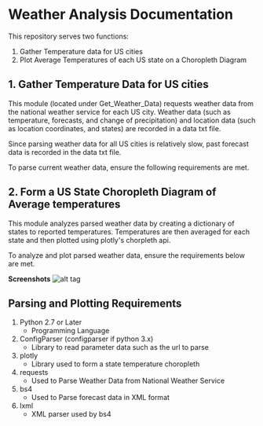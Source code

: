 # Weather Analysis Documentation
This repository serves two functions:
  1. Gather Temperature data for US cities
  2. Plot Average Temperatures of each US state on a Choropleth Diagram

## 1. Gather Temperature Data for US cities
This module (located under Get_Weather_Data) requests weather data from the national weather service for each US city. Weather data (such as temperature, forecasts, and change of precipitation) and location data (such as location coordinates, and states) are recorded in a data txt file.

Since parsing weather data for all US cities is relatively slow, past forecast data is recorded in the data txt file. 

To parse current weather data, ensure the following requirements are met.

## 2. Form a US State Choropleth Diagram of Average temperatures
This module analyzes parsed weather data by creating a dictionary of states to reported temperatures. Temperatures are then averaged for each state and then plotted using plotly's chorpleth api.

To analyze and plot parsed weather data, ensure the requirements below are met.


**Screenshots**
![alt tag](https://raw.githubusercontent.com/shyamw/Weather_Analysis/master/Documentation/Capture.PNG)

## Parsing and Plotting Requirements
1. Python 2.7 or Later 
    * Programming Language
2. ConfigParser (configparser if python 3.x)
    * Library to read parameter data such as the url to parse
3. plotly 
    * Library used to form a state temperature choropleth
4. requests 
    * Used to Parse Weather Data from National Weather Service   
5. bs4
    * Used to Parse forecast data in XML format
6. lxml
    * XML parser used by bs4


